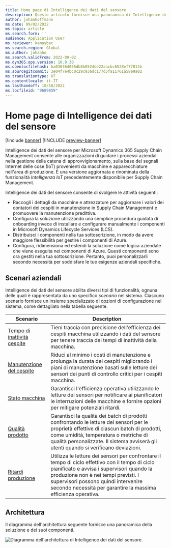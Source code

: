 ```yaml
---
title: Home page di Intelligence dei dati del sensore
description: Questo articolo fornisce una panoramica di Intelligence dei dati del sensore. Le organizzazioni possono utilizzare questa funzionalità per guidare i processi aziendali in Microsoft Dynamics 365 Supply Chain Management, basato sui segnali Internet delle cose (IoT) provenienti da macchine e apparecchiature nell'area di produzione.
author: johanhoffmann
ms.date: 09/02/2022
ms.topic: article
ms.search.form: ''
audience: Application User
ms.reviewer: kamaybac
ms.search.region: Global
ms.author: johanho
ms.search.validFrom: 2022-09-02
ms.dyn365.ops.version: 10.0.30
ms.openlocfilehash: ba030364056db8b0524de22aacbc6528ef77813b
ms.sourcegitcommit: 3e04f7e4bc0c29c936dc177d5fa11761a58e9a02
ms.translationtype: HT
ms.contentlocale: it-IT
ms.lasthandoff: 10/18/2022
ms.locfileid: "9689859"
---
```

# <a name="sensor-data-intelligence-home-page"></a>Home page di Intelligence dei dati del sensore

[!include [banner](../includes/banner.md)]
[!INCLUDE [preview-banner](../includes/preview-banner.md)]
<!-- KFM: Preview until further notice -->

Intelligence dei dati del sensore per Microsoft Dynamics 365 Supply Chain Management consente alle organizzazioni di guidare i processi aziendali nella gestione della catena di approvvigionamento, sulla base dei segnali Internet delle cose (IoT) provenienti da macchine e apparecchiature nell'area di produzione. È una versione aggiornata e rinominata della funzionalità *Intelligenza IoT* precedentemente disponibile per Supply Chain Management.

Intelligence dei dati del sensore consente di svolgere le attività seguenti:

- Raccogli i dettagli da macchine e attrezzature per aggiornare i valori dei contatori dei cespiti in manutenzione in Supply Chain Management e promuovere la manutenzione predittiva.
- Configura la soluzione utilizzando una semplice procedura guidata di onboarding invece di installare e configurare manualmente i componenti in Microsoft Dynamics Lifecycle Services (LCS).
- Distribuisci i componenti nella tua sottoscrizione, in modo da avere maggiore flessibilità per gestire i componenti di Azure.
- Configura, ridimensiona ed estendi la soluzione come logica aziendale che viene eseguita nei componenti di Azure. Questi componenti sono ora gestiti nella tua sottoscrizione. Pertanto, puoi personalizzarli secondo necessità per soddisfare le tue esigenze aziendali specifiche.

## <a name="business-scenarios"></a>Scenari aziendali

Intelligence dei dati del sensore abilita diversi tipi di funzionalità, ognuna delle quali è rappresentata da uno specifico *scenario* nel sistema. Ciascuno scenario fornisce un insieme specializzato di opzioni di configurazione nel sistema, come dettagliato nella tabella seguente.

| Scenario | Description |
|---|---|
| [Tempo di inattività cespite](sdi-scenario-asset-downtime.md) | Tieni traccia con precisione dell'efficienza dei cespiti macchina utilizzando i dati del sensore per tenere traccia dei tempi di inattività della macchina. |
| [Manutenzione del cespite](sdi-scenario-asset-maintenance.md) | Riduci al minimo i costi di manutenzione e prolunga la durata dei cespiti migliorando i piani di manutenzione basati sulle letture dei sensori dei punti di controllo critici per i cespiti macchina. |
| [Stato macchina](sdi-scenario-equipment-downtime.md) | Garantisci l'efficienza operativa utilizzando le letture dei sensori per notificare ai pianificatori le interruzioni delle macchine e fornire opzioni per mitigare potenziali ritardi. |
| [Qualità prodotto](sdi-scenario-product-quality.md) | Garantisci la qualità dei batch di prodotti confrontando le letture dei sensori per le proprietà effettive di ciascun batch di prodotti, come umidità, temperatura o metriche di qualità personalizzate. Il sistema avviserà gli utenti quando si verificano deviazioni. |
| [Ritardi produzione](sdi-scenario-production-delays.md) | Utilizza le letture dei sensori per confrontare il tempo di ciclo effettivo con il tempo di ciclo pianificato e avvisa i supervisori quando la produzione non è nei tempi previsti. I supervisori possono quindi intervenire secondo necessità per garantire la massima efficienza operativa. |

## <a name="architecture"></a>Architettura

Il diagramma dell'architettura seguente fornisce una panoramica della soluzione e dei suoi componenti.

![Diagramma dell'architettura di Intelligence dei dati del sensore.](media/sdi-architecture.png "Diagramma dell'architettura di Intelligence dei dati del sensore")
